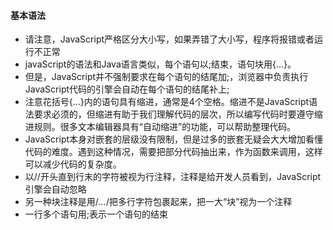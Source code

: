 #### 基本语法
- 请注意，JavaScript严格区分大小写，如果弄错了大小写，程序将报错或者运行不正常
- javaScript的语法和Java语言类似，每个语句以;结束，语句块用{...}。
- 但是，JavaScript并不强制要求在每个语句的结尾加;，浏览器中负责执行JavaScript代码的引擎会自动在每个语句的结尾补上; 
- 注意花括号{...}内的语句具有缩进，通常是4个空格。缩进不是JavaScript语法要求必须的，但缩进有助于我们理解代码的层次，所以编写代码时要遵守缩进规则。很多文本编辑器具有“自动缩进”的功能，可以帮助整理代码。
- JavaScript本身对嵌套的层级没有限制，但是过多的嵌套无疑会大大增加看懂代码的难度。遇到这种情况，需要把部分代码抽出来，作为函数来调用，这样可以减少代码的复杂度。
- 以//开头直到行末的字符被视为行注释，注释是给开发人员看到，JavaScript引擎会自动忽略
- 另一种块注释是用/*...*/把多行字符包裹起来，把一大“块”视为一个注释
- 一行多个语句用;表示一个语句的结束
